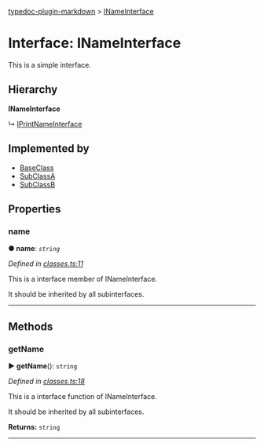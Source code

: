 [typedoc-plugin-markdown](../README.md) > [INameInterface](../interfaces/inameinterface.md)



# Interface: INameInterface


This is a simple interface.

## Hierarchy

**INameInterface**

↳  [IPrintNameInterface](iprintnameinterface.md)








## Implemented by

* [BaseClass](../classes/baseclass.md)
* [SubClassA](../classes/subclassa.md)
* [SubClassB](../classes/subclassb.md)


## Properties


###  name

**●  name**:  *`string`* 

*Defined in [classes.ts:11](https://bitbucket.org/owner/repository_name/src/master/src/classes.ts?fileviewer&amp;#x3D;file-view-default#classes.ts-11)*



This is a interface member of INameInterface.

It should be inherited by all subinterfaces.




___


## Methods


###  getName

► **getName**(): `string`




*Defined in [classes.ts:18](https://bitbucket.org/owner/repository_name/src/master/src/classes.ts?fileviewer&amp;#x3D;file-view-default#classes.ts-18)*



This is a interface function of INameInterface.

It should be inherited by all subinterfaces.




**Returns:** `string`





___


